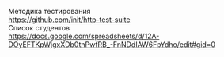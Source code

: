 Методика тестирования  
https://github.com/init/http-test-suite  
Список студентов  
https://docs.google.com/spreadsheets/d/12A-DOyEFTKpWjgxXDb0tnPwfRB_-FnNDdIAW6FpYdho/edit#gid=0
